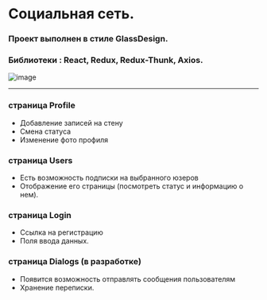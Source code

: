 # Социальная сеть.


### Проект выполнен в стиле GlassDesign.
### Библиотеки : React, Redux, Redux-Thunk, Axios.

![image](https://user-images.githubusercontent.com/70148369/120896729-709a8400-c62b-11eb-80fa-a0fb61df68ac.png)

****
### страница Profile
- Добавление записей на стену
- Смена статуса
- Изменение фото профиля

### страница Users
- Есть возможность подписки на выбранного юзеров
- Отображение его страницы (посмотреть статус и информацию о нем).

### страница Login
- Ссылка на регистрацию
- Поля ввода данных.

### страница Dialogs (в разработке)
- Появится возможность отправлять сообщения пользователям
- Хранение переписки.
